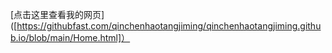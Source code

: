 [点击这里查看我的网页]([https://githubfast.com/qinchenhaotangjiming/qinchenhaotangjiming.github.io/blob/main/Home.html]）
